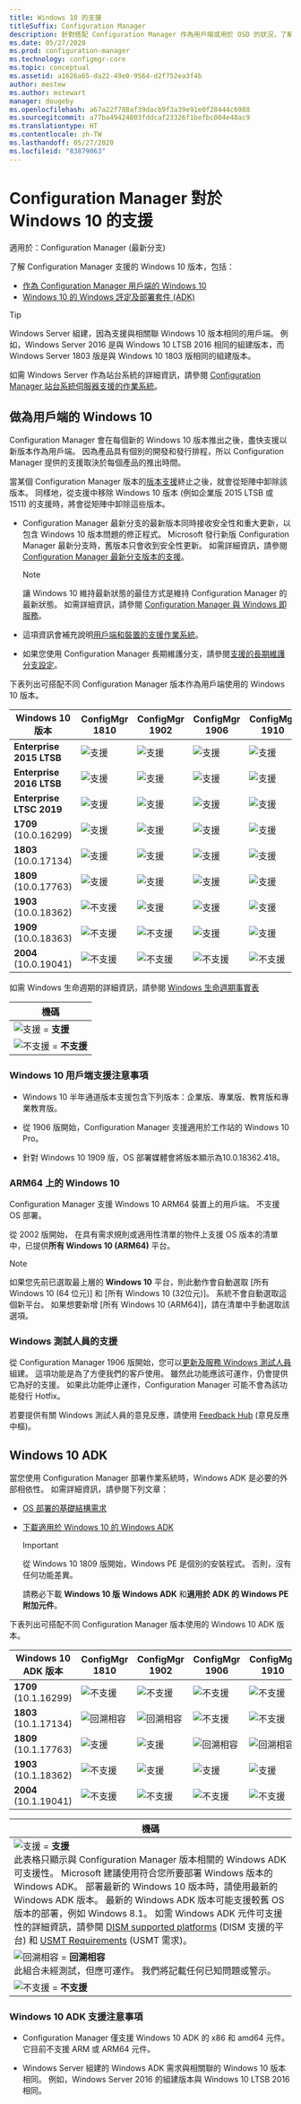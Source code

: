 ```yaml
---
title: Windows 10 的支援
titleSuffix: Configuration Manager
description: 針對搭配 Configuration Manager 作為用戶端或用於 OSD 的狀況，了解支援的 Windows 10 版本
ms.date: 05/27/2020
ms.prod: configuration-manager
ms.technology: configmgr-core
ms.topic: conceptual
ms.assetid: a1626a65-da22-49e0-9564-d2f752ea3f4b
author: mestew
ms.author: mstewart
manager: dougeby
ms.openlocfilehash: a67a22f788af39dacb9f3a39e91e0f28444c6988
ms.sourcegitcommit: a77ba49424803fddcaf23326f1befbc004e48ac9
ms.translationtype: HT
ms.contentlocale: zh-TW
ms.lasthandoff: 05/27/2020
ms.locfileid: "83879063"
---
```

# <a name="support-for-windows-10-in-configuration-manager"></a>Configuration Manager 對於 Windows 10 的支援  

適用於：Configuration Manager (最新分支)

了解 Configuration Manager 支援的 Windows 10 版本，包括：

- [作為 Configuration Manager 用戶端的 Windows 10](#windows-10-as-a-client)
- [Windows 10 的 Windows 評定及部署套件 (ADK)](#windows-10-adk)

> [!Tip]
> Windows Server 組建，因為支援與相關聯 Windows 10 版本相同的用戶端。 例如，Windows Server 2016 是與 Windows 10 LTSB 2016 相同的組建版本，而 Windows Server 1803 版是與 Windows 10 1803 版相同的組建版本。
>
> 如需 Windows Server 作為站台系統的詳細資訊，請參閱 [Configuration Manager 站台系統伺服器支援的作業系統](supported-operating-systems-for-site-system-servers.md#bkmk_core)。

## <a name="windows-10-as-a-client"></a>做為用戶端的 Windows 10

Configuration Manager 會在每個新的 Windows 10 版本推出之後，盡快支援以新版本作為用戶端。 因為產品具有個別的開發和發行排程，所以 Configuration Manager 提供的支援取決於每個產品的推出時間。

當某個 Configuration Manager 版本的[版本支援](../../servers/manage/current-branch-versions-supported.md)終止之後，就會從矩陣中卸除該版本。 同樣地，從支援中移除 Windows 10 版本 (例如企業版 2015 LTSB 或 1511) 的支援時，將會從矩陣中卸除這些版本。

- Configuration Manager 最新分支的最新版本同時接收安全性和重大更新，以包含 Windows 10 版本問題的修正程式。 Microsoft 發行新版 Configuration Manager 最新分支時，舊版本只會收到安全性更新。 如需詳細資訊，請參閱 [Configuration Manager 最新分支版本的支援](../../servers/manage/current-branch-versions-supported.md)。  

    > [!Note]  
    > 讓 Windows 10 維持最新狀態的最佳方式是維持 Configuration Manager 的最新狀態。 如需詳細資訊，請參閱 [Configuration Manager 與 Windows 即服務](../../understand/configuration-manager-and-windows-as-service.md)。  

- 這項資訊會補充說明[用戶端和裝置的支援作業系統](supported-operating-systems-for-clients-and-devices.md)。  

- 如果您使用 Configuration Manager 長期維護分支，請參閱[支援的長期維護分支設定](../../understand/supported-configurations-for-ltsb.md)。  

下表列出可搭配不同 Configuration Manager 版本作為用戶端使用的 Windows 10 版本。

| Windows 10 版本 | ConfigMgr 1810 | ConfigMgr 1902 | ConfigMgr 1906 | ConfigMgr 1910 | ConfigMgr 2002 |
|---------------------|-----|-----|-----|-----|-----|
| **Enterprise 2015 LTSB** <!--10/14/2025-->   | ![支援](media/green_check.png) | ![支援](media/green_check.png) | ![支援](media/green_check.png) | ![支援](media/green_check.png) | ![支援](media/green_check.png) |
| **Enterprise 2016 LTSB** <!--10/13/2026-->   | ![支援](media/green_check.png) | ![支援](media/green_check.png) | ![支援](media/green_check.png) | ![支援](media/green_check.png) | ![支援](media/green_check.png) |
| **Enterprise LTSC 2019** <!--01/09/2029-->   | ![支援](media/green_check.png) | ![支援](media/green_check.png) | ![支援](media/green_check.png) | ![支援](media/green_check.png) | ![支援](media/green_check.png) |
| **1709**<br>(10.0.16299)   <!--10/13/2020-->   | ![支援](media/green_check.png) | ![支援](media/green_check.png) | ![支援](media/green_check.png) | ![支援](media/green_check.png) | ![支援](media/green_check.png) |
| **1803**<br>(10.0.17134)   <!--11/10/2020-->   | ![支援](media/green_check.png) | ![支援](media/green_check.png) | ![支援](media/green_check.png) | ![支援](media/green_check.png) | ![支援](media/green_check.png) |
| **1809**<br>(10.0.17763)   <!--05/11/2021-->   | ![支援](media/green_check.png) | ![支援](media/green_check.png) | ![支援](media/green_check.png) | ![支援](media/green_check.png) | ![支援](media/green_check.png) |
| **1903**<br>(10.0.18362)   <!--12/08/2020-->   | ![不支援](media/Red_X.png) | ![支援](media/green_check.png) | ![支援](media/green_check.png) | ![支援](media/green_check.png) | ![支援](media/green_check.png) |
| **1909**<br>(10.0.18363)   <!--05/10/2022-->   | ![不支援](media/Red_X.png) | ![不支援](media/Red_X.png) | ![支援](media/green_check.png) | ![支援](media/green_check.png) | ![支援](media/green_check.png) |
| **2004**<br>(10.0.19041)   <!--??/??/2021-->   | ![不支援](media/Red_X.png) | ![不支援](media/Red_X.png) | ![不支援](media/Red_X.png) | ![不支援](media/Red_X.png) | ![支援](media/green_check.png) |

<!-- lifecycle reference: https://support.microsoft.com/help/13853/windows-lifecycle-fact-sheet -->

如需 Windows 生命週期的詳細資訊，請參閱 [Windows 生命週期事實表](https://support.microsoft.com/help/13853/windows-lifecycle-fact-sheet)

| 機碼 |
|--|
| ![支援](media/green_check.png) = **支援**  |
| ![不支援](media/Red_X.png) = **不支援** |

### <a name="windows-10-client-support-notes"></a><a name="bkmk_win10-notes"></a> Windows 10 用戶端支援注意事項

- Windows 10 半年通道版本支援包含下列版本：企業版、專業版、教育版和專業教育版。  

- 從 1906 版開始，Configuration Manager 支援適用於工作站的 Windows 10 Pro。

- 針對 Windows 10 1909 版，OS 部署媒體會將版本顯示為10.0.18362.418。

### <a name="windows-10-on-arm64"></a><a name="bkmk_arm64"></a> ARM64 上的 Windows 10

Configuration Manager 支援 Windows 10 ARM64 裝置上的用戶端。 不支援 OS 部署。<!-- 1353704 -->

從 2002 版開始，<!--5954175--> 在具有需求規則或適用性清單的物件上支援 OS 版本的清單中，已提供**所有 Windows 10 (ARM64)** 平台。

> [!NOTE]
> 如果您先前已選取最上層的 **Windows 10** 平台，則此動作會自動選取 [所有 Windows 10 (64 位元)] 和 [所有 Windows 10 (32位元)]。 系統不會自動選取這個新平台。 如果想要新增 [所有 Windows 10 (ARM64)]，請在清單中手動選取該選項。

### <a name="support-for-windows-insider"></a><a name="bkmk_WIfB-support"></a> Windows 測試人員的支援

從 Configuration Manager 1906 版開始，您可以[更新及服務 Windows 測試人員](../../../sum/get-started/configure-classifications-and-products.md#bkmk_WIfB)組建。 這項功能是為了方便我們的客戶使用。 雖然此功能應該可運作，仍會提供它為好的支援。 如果此功能停止運作，Configuration Manager 可能不會為該功能發行 Hotfix。  

若要提供有關 Windows 測試人員的意見反應，請使用 [Feedback Hub](https://docs.microsoft.com/windows-insider/at-work-pro/wip-4-biz-feedback) (意見反應中樞)。

## <a name="windows-10-adk"></a>Windows 10 ADK

當您使用 Configuration Manager 部署作業系統時，Windows ADK 是必要的外部相依性。 如需詳細資訊，請參閱下列文章：

- [OS 部署的基礎結構需求](../../../osd/plan-design/infrastructure-requirements-for-operating-system-deployment.md#windows-adk-for-windows-10)

- [下載適用於 Windows 10 的 Windows ADK](https://docs.microsoft.com/windows-hardware/get-started/adk-install)

    > [!IMPORTANT]
    > 從 Windows 10 1809 版開始，Windows PE 是個別的安裝程式。 否則，沒有任何功能差異。
    >
    > 請務必下載 **Windows 10 版 Windows ADK** 和**適用於 ADK 的 Windows PE 附加元件**。

下表列出可搭配不同 Configuration Manager 版本使用的 Windows 10 ADK 版本。

| Windows 10 ADK 版本  | ConfigMgr 1810 | ConfigMgr 1902 | ConfigMgr 1906 | ConfigMgr 1910 | ConfigMgr 2002 |
|--------------------|-----|-----|-----|-----|-----|
| **1709**<br>(10.1.16299) | ![不支援](media/Red_X.png)   | ![不支援](media/Red_X.png) | ![不支援](media/Red_X.png) | ![不支援](media/Red_X.png) | ![不支援](media/Red_X.png) |
| **1803**<br>(10.1.17134) | ![回溯相容](media/blue_compat.png) | ![回溯相容](media/blue_compat.png) | ![不支援](media/Red_X.png) | ![不支援](media/Red_X.png) | ![不支援](media/Red_X.png) |
| **1809**<br>(10.1.17763) | ![支援](media/green_check.png) | ![支援](media/green_check.png) | ![回溯相容](media/blue_compat.png) | ![回溯相容](media/blue_compat.png) | ![不支援](media/Red_X.png) |
| **1903**<br>(10.1.18362) | ![不支援](media/Red_X.png) | ![支援](media/green_check.png) | ![支援](media/green_check.png) | ![支援](media/green_check.png) | ![支援](media/green_check.png) |
| **2004**<br>(10.1.19041) | ![不支援](media/Red_X.png) | ![不支援](media/Red_X.png) | ![不支援](media/Red_X.png) | ![不支援](media/Red_X.png) | ![支援](media/green_check.png) |

|機碼|
|--|
| ![支援](media/green_check.png) = **支援** <br/> 此表格只顯示與 Configuration Manager 版本相關的 Windows ADK 可支援性。 Microsoft 建議使用符合您所要部署 Windows 版本的 Windows ADK。 部署最新的 Windows 10 版本時，請使用最新的 Windows ADK 版本。 最新的 Windows ADK 版本可能支援較舊 OS 版本的部署，例如 Windows 8.1。<!-- SCCMDocs issue 1229 --> 如需 Windows ADK 元件可支援性的詳細資訊，請參閱 [DISM supported platforms](https://docs.microsoft.com/windows-hardware/manufacture/desktop/dism-supported-platforms) (DISM 支援的平台) 和 [USMT Requirements](https://docs.microsoft.com/windows/deployment/usmt/usmt-requirements#bkmk-1) (USMT 需求)。 |
| ![回溯相容](media/blue_compat.png)  = **回溯相容** <br/> 此組合未經測試，但應可運作。 我們將記載任何已知問題或警示。 |
| ![不支援](media/Red_X.png) = **不支援** |

### <a name="windows-10-adk-support-notes"></a><a name="bkmk_adk-notes"></a> Windows 10 ADK 支援注意事項

- Configuration Manager 僅支援 Windows 10 ADK 的 x86 和 amd64 元件。 它目前不支援 ARM 或 ARM64 元件。

- Windows Server 組建的 Windows ADK 需求與相關聯的 Windows 10 版本相同。 例如，Windows Server 2016 的組建版本與 Windows 10 LTSB 2016 相同。
